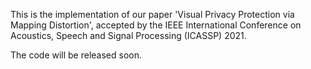 This is the implementation of our paper 'Visual Privacy Protection via Mapping Distortion', accepted by the IEEE International Conference on Acoustics, Speech and Signal Processing (ICASSP) 2021.

The code will be released soon.
